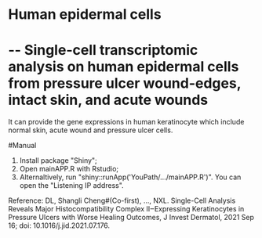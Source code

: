 # Human epidermal cells 
# -- Single-cell transcriptomic analysis on human epidermal cells from pressure ulcer wound-edges, intact skin, and acute wounds
It can provide the gene expressions in human keratinocyte which include normal skin, acute wound and pressure ulcer cells.

#Manual

1) Install package "Shiny";
2) Open mainAPP.R with Rstudio;
3) Alternaltively, run "shiny::runApp('YouPath/.../mainAPP.R')". You can open the "Listening IP address".

Reference:
DL, Shangli Cheng#(Co-first), ..., NXL. Single-Cell Analysis Reveals Major Histocompatibility Complex II‒Expressing Keratinocytes in Pressure Ulcers with Worse Healing Outcomes, J Invest Dermatol, 2021 Sep 16; doi: 10.1016/j.jid.2021.07.176.

